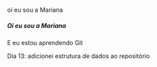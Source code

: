 oi eu sou a Mariana

##### Oi eu sou a Mariana

E eu estou aprendendo Git

Dia 13: adicionei estrutura de dados ao repositório